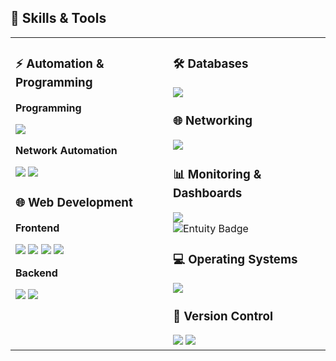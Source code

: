 ## 🚀 Skills & Tools

<table>
<tr>
<td width="50%" valign="top">

### ⚡ Automation & Programming
**Programming**  
<div>
  <img src="https://img.shields.io/badge/Python-3776AB?style=for-the-badge&logo=python&logoColor=white" />
</div>

**Network Automation**  
<div>
  <img src="https://img.shields.io/badge/Netmiko-FF6F00?style=for-the-badge&logo=python&logoColor=white" />
  <img src="https://img.shields.io/badge/REST%20APIs-FF6C37?style=for-the-badge&logo=swagger&logoColor=white" />
</div>

### 🌐 Web Development
**Frontend**  
<div>
  <img src="https://img.shields.io/badge/HTML5-E34F26?style=for-the-badge&logo=html5&logoColor=white" />
  <img src="https://img.shields.io/badge/CSS3-1572B6?style=for-the-badge&logo=css3&logoColor=white" />
  <img src="https://img.shields.io/badge/JavaScript-F7DF1E?style=for-the-badge&logo=javascript&logoColor=black" />
  <img src="https://img.shields.io/badge/Bootstrap-7952B3?style=for-the-badge&logo=bootstrap&logoColor=white" />
</div>

**Backend**  
<div>
  <img src="https://img.shields.io/badge/Django-092E20?style=for-the-badge&logo=django&logoColor=white" />
  <img src="https://img.shields.io/badge/Flask-000000?style=for-the-badge&logo=flask&logoColor=white" />
</div>

</td>
<td width="50%" valign="top">

### 🛠️ Databases
<div>
  <img src="https://img.shields.io/badge/PostgreSQL-316192?style=for-the-badge&logo=postgresql&logoColor=white" />
</div>

### 🌐 Networking
<div>
  <img src="https://img.shields.io/badge/Cisco-1BA0D7?style=for-the-badge&logo=cisco&logoColor=white" />
</div>

### 📊 Monitoring & Dashboards 
<div> <img src="https://img.shields.io/badge/Grafana-F46800?style=for-the-badge&logo=grafana&logoColor=white" /> </div> 
<div> <img src="https://img.shields.io/badge/Entuity-0072C6?style=for-the-badge&logo=data:image/svg+xml;base64,PHN2ZyBmaWxsPSIjZmZmIiB4bWxucz0iaHR0cDovL3d3dy53My5vcmcvMjAwMC9zdmciIHdpZHRoPSIxNiIgaGVpZ2h0PSIxNiI+PHJlY3Qgd2lkdGg9IjE2IiBoZWlnaHQ9IjE2IiByeD0iMyIgZmlsbD0iIzAwNzJDNiIvPjwvc3ZnPg==" alt="Entuity Badge" /> 
</div>


### 💻 Operating Systems
<div>
  <img src="https://img.shields.io/badge/Linux-FCC624?style=for-the-badge&logo=linux&logoColor=black" />
</div>

### 📂 Version Control
<div>
  <img src="https://img.shields.io/badge/Git-F05032?style=for-the-badge&logo=git&logoColor=white" />
  <img src="https://img.shields.io/badge/GitHub-181717?style=for-the-badge&logo=github&logoColor=white" />
</div>

</td>
</tr>
</table>

